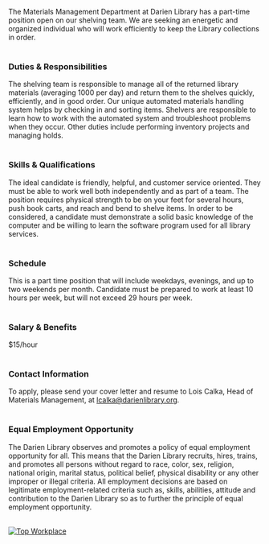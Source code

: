 The Materials Management Department at Darien Library has a part-time position open on our shelving team. We are seeking an energetic and organized individual who will work efficiently to keep the Library collections in order.  
<br />

### Duties & Responsibilities
The shelving team is responsible to manage all of the returned library materials (averaging 1000 per day) and return them to the shelves quickly, efficiently, and in good order. Our unique automated materials handling system helps by checking in and sorting items. Shelvers are responsible to learn how to work with the automated system and troubleshoot problems when they occur. Other duties include performing inventory projects and managing holds.
<br />
<br />

### Skills & Qualifications
The ideal candidate is friendly, helpful, and customer service oriented. They must be able to work well both independently and as part of a team. The position requires physical strength to be on your feet for several hours, push book carts, and reach and bend to shelve items. In order to be considered, a candidate must demonstrate a solid basic knowledge of the computer and be willing to learn the software program used for all library services. 
<br />
<br />

### Schedule
This is a part time position that will include weekdays, evenings, and up to two weekends per month. Candidate must be prepared to work at least 10 hours per week, but will not exceed 29 hours per week. 
<br />
<br />

### Salary & Benefits
$15/hour
<br />
<br />

### Contact Information
To apply, please send your cover letter and resume to Lois Calka, Head of Materials Management, at [lcalka@darienlibrary.org](mailto:lcalka@darienlibrary.org "Lois Calka").
<br />
<br />

### Equal Employment Opportunity
The Darien Library observes and promotes a policy of equal employment opportunity for all. This means that the Darien Library recruits, hires, trains, and promotes all persons without regard to race, color, sex, religion, national origin, marital status, political belief, physical disability or any other improper or illegal criteria. All employment decisions are based on legitimate employment-related criteria such as, skills, abilities, attitude and contribution to the Darien Library so as to further the principle of equal employment opportunity.
<br />
<br />

<div class="row margin-bottom-20">
<div class="col-md-3">
<a href="https://dar.to/2Re2Gd7"><img class="img-responsive" src="/uploads/logos/2018_top_places_to_work_award.jpg" alt="Top Workplace" /></a>
</div>
</div>